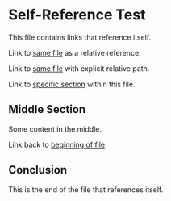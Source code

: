 # Self-Reference Test

This file contains links that reference itself.

Link to [same file](#self-reference-test) as a relative reference.

Link to [same file](#self-reference-test) with explicit relative path.

Link to [specific section](#conclusion) within this file.

## Middle Section

Some content in the middle.

Link back to [beginning of file](#self-reference-test).

## Conclusion

This is the end of the file that references itself.
